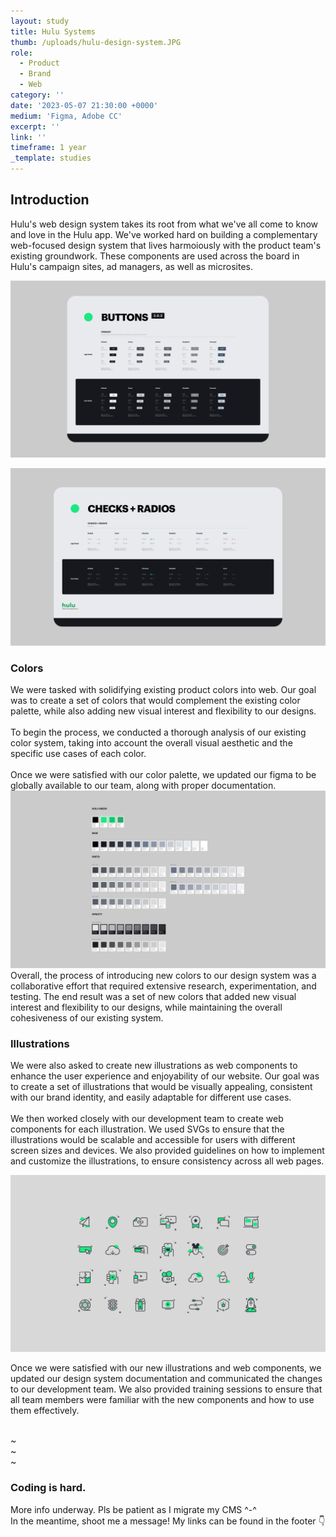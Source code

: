 ```yaml
---
layout: study
title: Hulu Systems
thumb: /uploads/hulu-design-system.JPG
role:
  - Product
  - Brand
  - Web
category: ''
date: '2023-05-07 21:30:00 +0000'
medium: 'Figma, Adobe CC'
excerpt: ''
link: ''
timeframe: 1 year
_template: studies
---
```






## Introduction

Hulu's web design system takes its root from what we've all come to know and love in the Hulu app. We've worked hard on building a complementary web-focused design system that lives harmoiously with the product team's existing groundwork. These components are used across the board in Hulu's campaign sites, ad managers, as well as microsites.

![](/uploads/btns.jpg)

![](/uploads/checkradios.jpg)

### Colors

We were tasked with solidifying existing product colors into web. Our goal was to create a set of colors that would complement the existing color palette, while also adding new visual interest and flexibility to our designs.
<br><br>
To begin the process, we conducted a thorough analysis of our existing color system, taking into account the overall visual aesthetic and the specific use cases of each color.
<br><br>
Once we were satisfied with our color palette, we updated our figma to be globally available to our team, along with proper documentation.
![](/uploads/colors.jpg)
Overall, the process of introducing new colors to our design system was a collaborative effort that required extensive research, experimentation, and testing. The end result was a set of new colors that added new visual interest and flexibility to our designs, while maintaining the overall cohesiveness of our existing system.



### Illustrations

We were also asked to create new illustrations as web components to enhance the user experience and enjoyability of our website. Our goal was to create a set of illustrations that would be visually appealing, consistent with our brand identity, and easily adaptable for different use cases.
<br><br>
We then worked closely with our development team to create web components for each illustration. We used SVGs to ensure that the illustrations would be scalable and accessible for users with different screen sizes and devices. We also provided guidelines on how to implement and customize the illustrations, to ensure consistency across all web pages.




![](/uploads/picto.jpg)

Once we were satisfied with our new illustrations and web components, we updated our design system documentation and communicated the changes to our development team. We also provided training sessions to ensure that all team members were familiar with the new components and how to use them effectively.



<br>~<br>~<br>~<br>
### Coding is hard.
More info underway. Pls be patient as I migrate my CMS ^-^
<br>
In the meantime, shoot me a message! My links can be found in the footer 👇